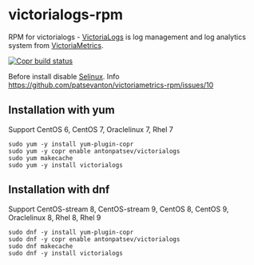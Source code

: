# victorialogs-rpm
RPM for victorialogs - [VictoriaLogs](https://docs.victoriametrics.com/VictoriaLogs/) is log management and log analytics system from [VictoriaMetrics](https://docs.victoriametrics.com/).

[![Copr build status](https://copr.fedorainfracloud.org/coprs/antonpatsev/victorialogs/package/victorialogs/status_image/last_build.png)](https://copr.fedorainfracloud.org/coprs/antonpatsev/victorialogs/package/victorialogs/)

Before install disable [Selinux](https://selinuxproject.org/page/Main_Page). Info https://github.com/patsevanton/victoriametrics-rpm/issues/10

## Installation with yum
Support CentOS 6, CentOS 7, Oraclelinux 7, Rhel 7

```
sudo yum -y install yum-plugin-copr
sudo yum -y copr enable antonpatsev/victorialogs
sudo yum makecache
sudo yum -y install victorialogs
```

## Installation with dnf
Support CentOS-stream 8, CentOS-stream 9, CentOS 8, CentOS 9, Oraclelinux 8, Rhel 8, Rhel 9

```
sudo dnf -y install yum-plugin-copr
sudo dnf -y copr enable antonpatsev/victorialogs
sudo dnf makecache
sudo dnf -y install victorialogs
```
